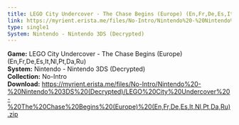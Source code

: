 ```yaml
---
title: LEGO City Undercover - The Chase Begins (Europe) (En,Fr,De,Es,It,Nl,Pt,Da,Ru)
link: https://myrient.erista.me/files/No-Intro/Nintendo%20-%20Nintendo%203DS%20(Decrypted)/LEGO%20City%20Undercover%20-%20The%20Chase%20Begins%20(Europe)%20(En,Fr,De,Es,It,Nl,Pt,Da,Ru).zip
type: single1
System: Nintendo - Nintendo 3DS (Decrypted)
---
```

<b>Game:</b> LEGO City Undercover - The Chase Begins (Europe) (En,Fr,De,Es,It,Nl,Pt,Da,Ru)<br>
<b>System:</b> Nintendo - Nintendo 3DS (Decrypted)<br>
<b>Collection:</b> No-Intro<br>
<b>Download:</b> https://myrient.erista.me/files/No-Intro/Nintendo%20-%20Nintendo%203DS%20(Decrypted)/LEGO%20City%20Undercover%20-%20The%20Chase%20Begins%20(Europe)%20(En,Fr,De,Es,It,Nl,Pt,Da,Ru).zip